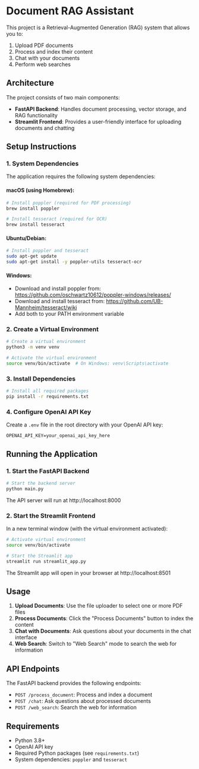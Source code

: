 # Document RAG Assistant

This project is a Retrieval-Augmented Generation (RAG) system that allows you to:
1. Upload PDF documents
2. Process and index their content
3. Chat with your documents
4. Perform web searches

## Architecture

The project consists of two main components:
- **FastAPI Backend**: Handles document processing, vector storage, and RAG functionality
- **Streamlit Frontend**: Provides a user-friendly interface for uploading documents and chatting

## Setup Instructions

### 1. System Dependencies

The application requires the following system dependencies:

#### macOS (using Homebrew):
```bash
# Install poppler (required for PDF processing)
brew install poppler

# Install tesseract (required for OCR)
brew install tesseract
```

#### Ubuntu/Debian:
```bash
# Install poppler and tesseract
sudo apt-get update
sudo apt-get install -y poppler-utils tesseract-ocr
```

#### Windows:
- Download and install poppler from: https://github.com/oschwartz10612/poppler-windows/releases/
- Download and install tesseract from: https://github.com/UB-Mannheim/tesseract/wiki
- Add both to your PATH environment variable

### 2. Create a Virtual Environment

```bash
# Create a virtual environment
python3 -m venv venv

# Activate the virtual environment
source venv/bin/activate  # On Windows: venv\Scripts\activate
```

### 3. Install Dependencies

```bash
# Install all required packages
pip install -r requirements.txt
```

### 4. Configure OpenAI API Key

Create a `.env` file in the root directory with your OpenAI API key:

```
OPENAI_API_KEY=your_openai_api_key_here
```

## Running the Application

### 1. Start the FastAPI Backend

```bash
# Start the backend server
python main.py
```

The API server will run at http://localhost:8000

### 2. Start the Streamlit Frontend

In a new terminal window (with the virtual environment activated):

```bash
# Activate virtual environment
source venv/bin/activate

# Start the Streamlit app
streamlit run streamlit_app.py
```

The Streamlit app will open in your browser at http://localhost:8501

## Usage

1. **Upload Documents**: Use the file uploader to select one or more PDF files
2. **Process Documents**: Click the "Process Documents" button to index the content
3. **Chat with Documents**: Ask questions about your documents in the chat interface
4. **Web Search**: Switch to "Web Search" mode to search the web for information

## API Endpoints

The FastAPI backend provides the following endpoints:

- `POST /process_document`: Process and index a document
- `POST /chat`: Ask questions about processed documents
- `POST /web_search`: Search the web for information

## Requirements

- Python 3.8+
- OpenAI API key
- Required Python packages (see `requirements.txt`)
- System dependencies: `poppler` and `tesseract`
